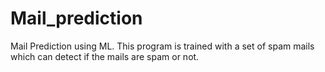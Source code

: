 # Mail_prediction
Mail Prediction using ML. This program is trained with a set of spam mails which can detect if the mails are spam or not. 
